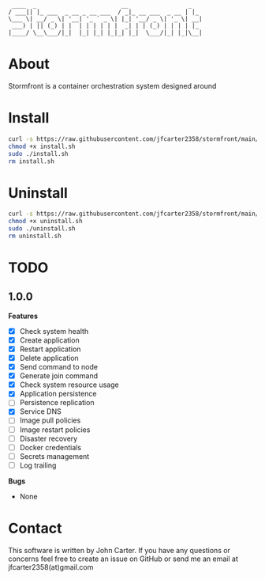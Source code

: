 ```
 ____  _                        __                 _   
/ ___|| |_ ___  _ __ _ __ ___  / _|_ __ ___  _ __ | |_ 
\___ \| __/ _ \| '__| '_ ` _ \| |_| '__/ _ \| '_ \| __|
 ___) | || (_) | |  | | | | | |  _| | | (_) | | | | |_ 
|____/ \__\___/|_|  |_| |_| |_|_| |_|  \___/|_| |_|\__|
```

# About

Stormfront is a container orchestration system designed around 

# Install

```bash
curl -s https://raw.githubusercontent.com/jfcarter2358/stormfront/main/install.sh > install.sh
chmod +x install.sh
sudo ./install.sh
rm install.sh
```

# Uninstall

```bash
curl -s https://raw.githubusercontent.com/jfcarter2358/stormfront/main/uninstall.sh > uninstall.sh
chmod +x uninstall.sh
sudo ./uninstall.sh
rm uninstall.sh
```

# TODO

## 1.0.0

**Features**

- [x] Check system health
- [x] Create application
- [x] Restart application
- [x] Delete application
- [x] Send command to node
- [x] Generate join command
- [x] Check system resource usage
- [x] Application persistence
- [ ] Persistence replication
- [x] Service DNS
- [ ] Image pull policies
- [ ] Image restart policies
- [ ] Disaster recovery
- [ ] Docker credentials
- [ ] Secrets management
- [ ] Log trailing

**Bugs**

- None

# Contact

This software is written by John Carter. If you have any questions or concerns feel free to create an issue on GitHub or send me an email at jfcarter2358(at)gmail.com
